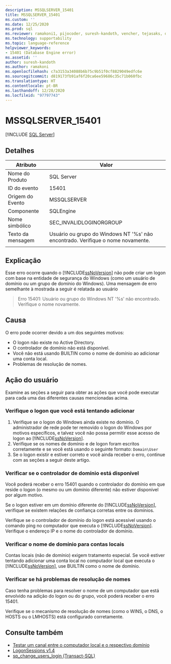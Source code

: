 ```yaml
---
description: MSSQLSERVER_15401
title: MSSQLSERVER_15401
ms.custom: ''
ms.date: 12/25/2020
ms.prod: sql
ms.reviewer: ramakoni1, pijocoder, suresh-kandoth, vencher, tejasaks, docast
ms.technology: supportability
ms.topic: language-reference
helpviewer_keywords:
- 15401 (Database Engine error)
ms.assetid: ''
author: suresh-kandoth
ms.author: ramakoni
ms.openlocfilehash: c7a3153a34088b6b75c9b51f0cf8829049edfc6e
ms.sourcegitcommit: d819173fb91af6f20ca6ee59686c35c71b060fbc
ms.translationtype: HT
ms.contentlocale: pt-BR
ms.lasthandoff: 12/28/2020
ms.locfileid: "97797743"
---
```

# <a name="mssqlserver_15401"></a>MSSQLSERVER_15401
 [!INCLUDE [SQL Server](../../includes/applies-to-version/sqlserver.md)]

## <a name="details"></a>Detalhes

|Atributo|Valor|
|---|---|
|Nome do Produto|SQL Server|
|ID do evento|15401|
|Origem do Evento|MSSQLSERVER|
|Componente|SQLEngine|
|Nome simbólico|SEC_INVALIDLOGINORGROUP|
|Texto da mensagem|Usuário ou grupo do Windows NT '%s' não encontrado. Verifique o nome novamente.|
||

## <a name="explanation"></a>Explicação

Esse erro ocorre quando o [!INCLUDE[ssNoVersion](../../includes/ssnoversion-md.md)] não pode criar um logon com base na entidade de segurança do Windows (como um usuário de domínio ou um grupo de domínio do Windows). Uma mensagem de erro semelhante à mostrada a seguir é relatada ao usuário

> Erro 15401: Usuário ou grupo do Windows NT '%s' não encontrado. Verifique o nome novamente.

## <a name="cause"></a>Causa

O erro pode ocorrer devido a um dos seguintes motivos:

- O logon não existe no Active Directory.
- O controlador de domínio não está disponível.
- Você não está usando BUILTIN como o nome de domínio ao adicionar uma conta local.
- Problemas de resolução de nomes.

## <a name="user-action"></a>Ação do usuário

Examine as seções a seguir para obter as ações que você pode executar para cada uma das diferentes causas mencionadas acima.

### <a name="verify-the-login-you-are-trying-to-add"></a>Verifique o logon que você está tentando adicionar

1. Verifique se o logon do Windows ainda existe no domínio. O administrador de rede pode ter removido o logon do Windows por motivos específicos, e talvez você não possa permitir esse acesso de logon ao [!INCLUDE[ssNoVersion](../../includes/ssnoversion-md.md)].
1. Verifique se os nomes de domínio e de logon foram escritos corretamente e se você está usando o seguinte formato: `Domain\User`
1. Se o logon existir e estiver correto e você ainda receber o erro, continue com as seções a seguir deste artigo.

### <a name="verify-if-the-domain-controller-is-available"></a>Verificar se o controlador de domínio está disponível

Você poderá receber o erro 15401 quando o controlador do domínio em que reside o logon (o mesmo ou um domínio diferente) não estiver disponível por algum motivo.

Se o logon estiver em um domínio diferente do [!INCLUDE[ssNoVersion](../../includes/ssnoversion-md.md)], verifique se existem relações de confiança corretas entre os domínios.

Verifique se o controlador de domínio do logon está acessível usando o comando ping no computador que executa o [!INCLUDE[ssNoVersion](../../includes/ssnoversion-md.md)]. Verifique o endereço IP e o nome do controlador de domínio.

### <a name="verify-the-domain-name-for-local-accounts"></a>Verificar o nome de domínio para contas locais

Contas locais (não de domínio) exigem tratamento especial. Se você estiver tentando adicionar uma conta local no computador local que executa o [!INCLUDE[ssNoVersion](../../includes/ssnoversion-md.md)], use BUILTIN como o nome de domínio.

### <a name="check-for-name-resolution-issues"></a>Verificar se há problemas de resolução de nomes

Caso tenha problemas para resolver o nome de um computador que está envolvido na adição do logon ou do grupo, você poderá receber o erro 15401.

Verifique se o mecanismo de resolução de nomes (como o WINS, o DNS, o HOSTS ou o LMHOSTS) está configurado corretamente.

## <a name="see-also"></a>Consulte também

- [Testar um canal entre o computador local e o respectivo domínio](/powershell/module/microsoft.powershell.management/test-computersecurechannel#example-1--test-a-channel-between-the-local-computer-and-its-domain)
- [LogonSessions v1.4](/sysinternals/downloads/logonsessions)
- [sp_change_users_login (Transact-SQL)](/sql/relational-databases/system-stored-procedures/sp-change-users-login-transact-sql)
